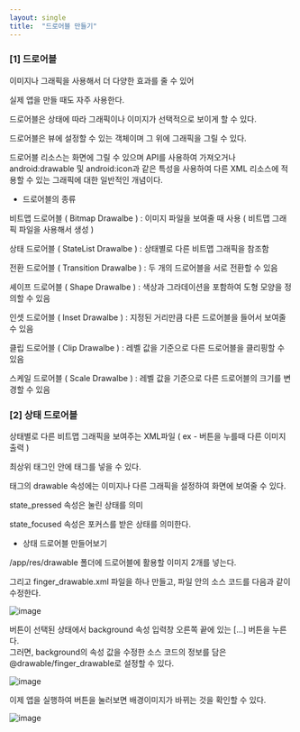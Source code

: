 ```yaml
---
layout: single
title:  "드로어블 만들기"
---
```


### [1] 드로어블

 
이미지나 그래픽을 사용해서 더 다양한 효과를 줄 수 있어

실제 앱을 만들 때도 자주 사용한다.

드로어블은 상태에 따라 그래픽이나 이미지가 선택적으로 보이게 할 수 있다.

드로어블은 뷰에 설정할 수 있는 객체이며 그 위에 그래픽을 그릴 수 있다.

드로어블 리소스는 화면에 그릴 수 있으며 API를 사용하여 가져오거나
android:drawable 및 android:icon과 같은 특성을 사용하여 
다른 XML 리소스에 적용할 수 있는 그래픽에 대한 일반적인 개념이다.

 
- 드로어블의 종류

비트맵 드로어블 ( Bitmap Drawalbe ) : 이미지 파일을 보여줄 때 사용 ( 비트맵 그래픽 파일을 사용해서 생성 )

상태 드로어블 ( StateList Drawalbe ) : 상태별로 다른 비트맵 그래픽을 참조함

전환 드로어블 ( Transition Drawalbe ) : 두 개의 드로어블을 서로 전환할 수 있음

셰이프 드로어블 ( Shape Drawalbe ) : 색상과 그라데이션을 포함하여 도형 모양을 정의할 수 있음

인셋 드로어블 ( Inset Drawalbe ) : 지정된 거리만큼 다른 드로어블을 들어서 보여줄 수 있음

클립 드로어블 ( Clip Drawalbe ) : 레벨 값을 기준으로 다른 드로어블을 클리핑할 수 있음

스케일 드로어블 ( Scale Drawalbe ) : 레벨 값을 기준으로 다른 드로어블의 크기를 변경할 수 있음

 


### [2] 상태 드로어블



상태별로 다른 비트맵 그래픽을 보여주는 XML파일 ( ex - 버튼을 누를때 다른 이미지 출력 )


최상위 태그인 <selector> 안에 <item> 태그를 넣을 수 있다.

  
  
<item> 태그의 drawable 속성에는 이미지나 다른 그래픽을 설정하여 화면에 보여줄 수 있다.

  
  
state_pressed 속성은 눌린 상태를 의미

  
  
state_focused 속성은 포커스를 받은 상태를 의미한다.

  
  


- 상태 드로어블 만들어보기

  
  
/app/res/drawable 폴더에 드로어블에 활용할 이미지 2개를 넣는다.

  
  
그리고 finger_drawable.xml 파일을 하나 만들고, 파일 안의 소스 코드를 다음과 같이 수정한다.

  
  
![image](https://user-images.githubusercontent.com/73388615/140675839-c1657009-3db5-4e06-a3dd-9a3cf62c707b.png)

  
  
버튼이 선택된 상태에서 background 속성 입력창 오른쪽 끝에 있는 [...] 버튼을 누른다.  
그러면, background의 속성 값을 수정한 소스 코드의 정보를 담은 @drawable/finger_drawable로 설정할 수 있다.

  
  
![image](https://user-images.githubusercontent.com/73388615/140675910-861729b7-649f-4dce-b98d-fad75cd0d946.png)

이제 앱을 실행하여 버튼을 눌러보면 배경이미지가 바뀌는 것을 확인할 수 있다.

  
  
![image](https://user-images.githubusercontent.com/73388615/140676016-f9ecf26f-03aa-471a-82f3-75cdabcf1671.png)

  
  
  
